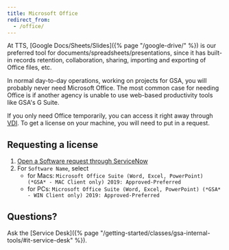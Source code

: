 ```yaml
---
title: Microsoft Office
redirect_from:
  - /office/
---
```


At TTS, [Google Docs/Sheets/Slides]({% page "/google-drive/" %}) is our
preferred tool for documents/spreadsheets/presentations, since it has built-in
records retention, collaboration, sharing, importing and exporting of Office
files, etc.

In normal day-to-day operations, working on projects for GSA, you will probably
never need Microsoft Office. The most common case for needing Office is if
another agency is unable to use web-based productivity tools like GSA's G Suite.

If you only need Office temporarily, you can access it right away through
[VDI](https://vdi.anywhere.gsa.gov). To get a license on your machine, you will
need to put in a request.

## Requesting a license

1. [Open a Software request through ServiceNow](https://gsa.servicenowservices.com/sp/?id=sc_cat_item&sys_id=1bfdfdca78d3a400ce3ddff91a64940b)
1. For `Software Name`, select
    * for Macs: `Microsoft Office Suite (Word, Excel, PowerPoint) (*GSA* - MAC Client only) 2019: Approved-Preferred`
    * for PCs: `Microsoft Office Suite (Word, Excel, PowerPoint) (*GSA* - WIN Client only) 2019: Approved-Preferred`

## Questions?

Ask the [Service
Desk]({% page "/getting-started/classes/gsa-internal-tools/#it-service-desk" %}).
